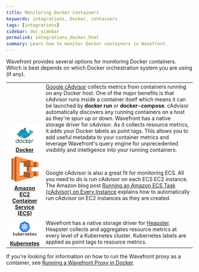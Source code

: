 ```yaml
---
title: Monitoring Docker Containers
keywords: integrations, Docker, containers
tags: [integrations]
sidebar: doc_sidebar
permalink: integrations_docker.html
summary: Learn how to monitor Docker containers in Wavefront.
---
```


Wavefront provides several options for monitoring Docker containers. Which is best depends on which Docker orchestration system you are using (if any).
 
<table class="layout">
<tbody>
<tr>
<td style="text-align: center;vertical-align: bottom; font-weight:bold"><a href="integrations_cadvisor"><img src="images/docker.png"/></a><br /><a href="integrations_cadvisor">Docker</a></td>
<td style="vertical-align:middle"><a href="https://github.com/google/cadvisor">Google cAdvisor</a> collects metrics from containers running on any Docker host. One of the major benefits is that cAdvisor runs inside a container itself which means it can be launched by <strong>docker run</strong> or <strong>docker-compose</strong>. cAdvisor automatically discovers any running containers on a host as they're spun up or down.
Wavefront has a native storage driver for cAdvisor. As it collects resource metrics, it adds your Docker labels as point tags. This allows you to add useful metadata to your container metrics and leverage Wavefront's query engine for unprecedented visibility and intelligence into your running containers.
</td>
</tr>
<tr>
<td style="text-align: center;vertical-align: bottom; font-weight:bold"><a href="integrations_aws_ecs"><img src="images/amazon_ecs.png"/></a><br /><a href="integrations_aws_ecs">Amazon EC2<br />Container Service (ECS)</a></td>
<td style="vertical-align:middle">Google cAdvisor is also a great fit for monitoring ECS. All you need to do is run cAdvisor on each ECS EC2 instance. The Amazon blog post <a href="https://aws.amazon.com/blogs/compute/running-an-amazon-ecs-task-on-every-instance/">Running an Amazon ECS Task (cAdvisor) on Every Instance</a>​ explains how to automatically run cAdvisor on EC2 instances as they are created.
</td>
</tr>
<tr>
<td style="text-align: center;vertical-align: bottom; font-weight:bold"><a href="integrations_kubernetes"><img src="images/kubernetes.png"/></a><br /><a href="integrations_kubernetes">Kubernetes</a></td>
<td style="vertical-align:middle">Wavefront has a native storage driver for <a href="http://blog.kubernetes.io/2015/05/resource-usage-monitoring-kubernetes.html">Heapster</a>. Heapster collects and aggregates resource metrics at every level of a Kubernetes cluster. Kubernetes labels are applied as point tags to resource metrics.
</td>
</tr>
</tbody>
</table>

If you're looking for information on how to run the Wavefront proxy as a container, see [Running a Wavefront Proxy in Docker](proxies_managing.html#docker).



